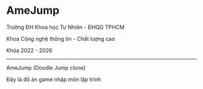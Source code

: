 # AmeJump
Trường ĐH Khoa học Tự Nhiên - ĐHQG TPHCM

Khoa Công nghệ thông tin - Chất lượng cao

Khóa 2022 - 2026

--------------------------------------------
AmeJump (Doodle Jump clone)

Đây là đồ án game nhập môn lập trình


